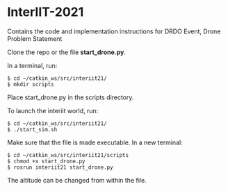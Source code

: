 # InterIIT-2021
Contains the code and implementation instructions for DRDO Event, Drone Problem Statement 

Clone the repo or the file **start_drone.py**. 

In a terminal, run:
 ```
 $ cd ~/catkin_ws/src/interiit21/
 $ mkdir scripts
 ```
Place start_drone.py in the scripts directory.
 
To launch the interiit world, run:
 ```
 $ cd ~/catkin_ws/src/interiit21/
 $ ./start_sim.sh 
 ```
Make sure that the file is made executable.
In a new terminal:
 ```
 $ cd ~/catkin_ws/src/interiit21/scripts
 $ chmod +x start_drone.py
 $ rosrun interiit21 start_drone.py
 ```
The altitude can be changed from within the file.
